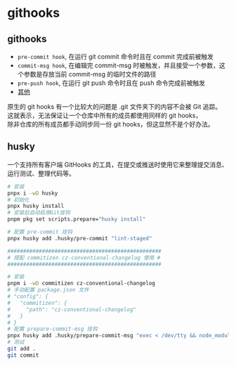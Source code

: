 # githooks

## githooks

-   `pre-commit hook`, 在运行 git commit 命令时且在 commit 完成前被触发
-   `commit-msg hook`, 在编辑完 commit-msg 时被触发，并且接受一个参数，这个参数是存放当前 commit-msg 的临时文件的路径
-   `pre-push hook`, 在运行 git push 命令时且在 push 命令完成前被触发
-   [其他](https://git-scm.com/docs/githooks)

原生的 git hooks 有一个比较大的问题是 .git 文件夹下的内容不会被 Git 追踪。 <br />
这就表示，无法保证让一个仓库中所有的成员都使用同样的 git hooks，<br />
除非仓库的所有成员都手动同步同一份 git hooks，但这显然不是个好办法。

## husky

一个支持所有客户端 GitHooks 的工具，在提交或推送时使用它来整理提交消息、运行测试、整理代码等。

```bash
# 安装
pnpx i -wD husky
# 初始化
pnpx husky install
# 安装后自动启用Git挂钩
pnpm pkg set scripts.prepare="husky install"

# 配置 pre-commit 挂钩
pnpx husky add .husky/pre-commit "lint-staged"

#################################################
# 搭配 commitizen cz-conventional-changelog 使用 #
#################################################

# 安装
pnpm i -wD commitizen cz-conventional-changelog
# 手动配置 package.json 文件
# "config": {
#   "commitizen": {
#     "path": "cz-conventional-changelog"
#   }
# }
# 配置 prepare-commit-msg 挂钩
pnpx husky add .husky/prepare-commit-msg "exec < /dev/tty && node_modules/.bin/cz --hook || true"
# 测试
git add .
git commit
```
